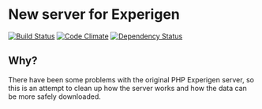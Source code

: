 
# New server for Experigen

[![Build Status](https://travis-ci.org/aquincum/experigenserver2.svg?branch=master)](https://travis-ci.org/aquincum/experigenserver2)
[![Code Climate](https://codeclimate.com/github/aquincum/experigenserver2/badges/gpa.svg)](https://codeclimate.com/github/aquincum/experigenserver2)
[![Dependency Status](https://gemnasium.com/aquincum/experigenserver2.svg)](https://gemnasium.com/aquincum/experigenserver2)


## Why?

There have been some problems with the original PHP Experigen server,
so this is an attempt to clean up how the server works and how the data
can be more safely downloaded.
